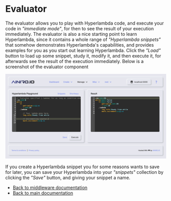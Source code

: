 
# Evaluator

The evaluator allows you to play with Hyperlambda code, and execute your code in _"immediate mode"_,
for then to see the result of your execution immediately. The evaluator is also a nice starting
point to learn Hyperlambda, since it contains a whole range of _"Hyperlambda snippets"_ that
somehow demonstrates Hyperlambda's capabilities, and provides examples for you as you start out
learning Hyperlambda. Click the _"Load"_ button to load up some snippet, study it, modify it,
and then execute it, for afterwards see the result of the execution immediately. Below is a
screenshot of the evaluator component

![Evaluator component](https://raw.githubusercontent.com/polterguy/polterguy.github.io/master/images/eval-component.jpg)

If you create a Hyperlambda snippet you for some reasons wants to save for later, you can save your
Hyperlambda into your _"snippets"_ collection by clicking the _"Save"_ button, and giving your
snippet a name.

* [Back to middleware documentation](/documentation/magic/)
* [Back to main documentation](/documentation/)
